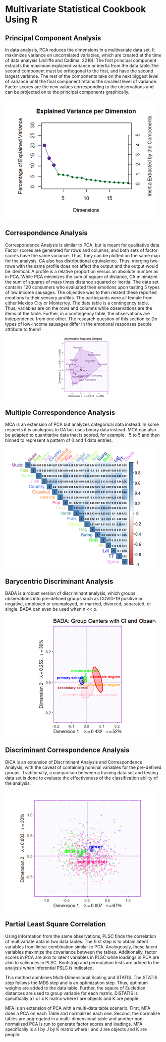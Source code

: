 # Multivariate Statistical Cookbook Using R

## Principal Component Analysis

In data analysis, PCA reduces the dimensions in a multivariate data set. It maximizes variance on uncorrelated variables, which are created at the time of data analysis (Jolliffe and Cadima, 2016). The first principal component extracts the maximum explained variance or inertia from the data table.The second component must be orthogonal to the first, and have the second largest variance. The rest of the components take on the next biggest level of variance until the final component retains the smallest level of variance. Factor scores are the new values corresponding to the observations and can be projected on to the principal components graphically.

![Alt text](PCA1.png?raw=true "Title")

## Correspondence Analysis

Correspondence Analysis is similar to PCA, but is meant for qualitative data. Factor scores are generated for rows and columns, and both sets of factor scores have the same variance. Thus, they can be plotted on the same map for the analysis. CA also has distributional equivalence. Thus, merging two rows with the same profile does not affect the output and the output would be identical. A profile is a relative proportion versus an absolute number as in PCA. While PCA minimizes the sum of square of distance, CA minimized the sum of squares of mass times distance squared or Inertia.
The data set contains 120 consumers who evaluated their emotions upon tasting 5 types of low income sausages. The objective was to then related these reported emotions to their sensory profiles. The participants were all female from either Mexico City or Monterrey.
The data table is a contingency table. Thus, variables are on the rows and columns while observations are the items of the table. Further, in a contingency table, the observations are independence from one other.
The research question of this section is: Do types of low-income sausages differ in the emotional responses people attribute to them?

![Alt text](CA1.png?raw=true "Title")

## Multiple Correspondence Analysis

MCA is an extension of PCA but analyzes categorical data instead. In some respects it is analogous to CA but uses binary data instead. MCA can also be adapted to quantitative data that is scored, for example, -5 to 5 and then binned to represent a pattern of 0 and 1 data entries.

![Alt text](MCA1.png?raw=true "Title")

## Barycentric Discriminant Analysis

BADA is a robust version of discriminant analysis, which groups observations into pre-defined groups such as COVID-19 positive or negative, employed or unemployed, or married, divorced, separated, or single. BADA can even be used when n << p. 

![Alt text](BADA1.png?raw=true "Title")

## Discriminant Correspondence Analysis

DiCA is an extension of Discriminant Analysis and Correspondence Analysis, with the caveat of containing nominal variables for the pre-defined groups. Traditionally, a comparison between a training data set and testing data set is done to evaluate the effectiveness of the classification ability of the analysis.

![Alt text](DiCA1.png?raw=true "Title")

## Partial Least Square Correlation

Using information from the same observations, PLSC finds the correlation of multivariate data in two data tables. The first step is to obtain latent variables from linear combination similar to PCA. Analogously, these latent variables maximize the covariance between the tables. Additionally, factor scores in PCA are akin to latent variables in PLSC while loadings in PCA are akin to saliences in PLSC. Bootstrap and permutation tests are added to the analysis when inferential PSLC is indicated.

This method combines Multi-Dimensional Scaling and STATIS. The STATIS step follows the MDS step and is an optimization step. Thus, optimum weights are added to the data table. Further, the sqaure of Eucledian distances are used to group variable for each matrix. DiSTATIS is specifically a I x I x K matrix where I are objects and K are people.

MFA is an extension of PCA with a multi-data table scenario. First, MFA does a PCA on each Table and normalizes each one. Second, the normalize tables are aggregated in a multi-dimensional table and another non-normalized PCA is run to generate factor scores and loadings. MFA specifically is a I by J by K matrix where I and J are objects and K are people.

